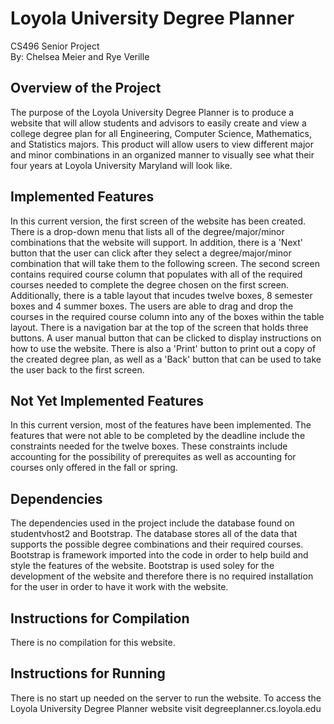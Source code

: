 # Loyola University Degree Planner
CS496 Senior Project <br/>
By: Chelsea Meier and Rye Verille

## Overview of the Project
The purpose of the Loyola University Degree Planner is to produce a website that will allow students and advisors to easily create and view a college degree plan for all Engineering, Computer Science, Mathematics, and Statistics majors. This product will allow users to view different major and minor combinations in an organized manner to visually see what their four years at Loyola University Maryland will look like.

## Implemented Features
In this current version, the first screen of the website has been created. There is a drop-down menu that lists all of the degree/major/minor combinations that the website will support. In addition, there is a 'Next' button that the user can click after they select a degree/major/minor combination that will take them to the following screen. The second screen contains required course column that populates with all of the required courses needed to complete the degree chosen on the first screen. Additionally, there is a table layout that incudes twelve boxes, 8 semester boxes and 4 summer boxes. The users are able to drag and drop the courses in the required course column into any of the boxes within the table layout. There is a navigation bar at the top of the screen that holds three buttons. A user manual button that can be clicked to display instructions on how to use the website. There is also a 'Print' button to print out a copy of the created degree plan, as well as a 'Back' button that can be used to take the user back to the first screen.

## Not Yet Implemented Features
In this current version, most of the features have been implemented. The features that were not able to be completed by the deadline include the constraints needed for the twelve boxes. These constraints include accounting for the possibility of prerequites as well as accounting for courses only offered in the fall or spring.

## Dependencies
The dependencies used in the project include the database found on studentvhost2 and Bootstrap. The database stores all of the data that supports the possible degree combinations and their required courses. Bootstrap is framework imported into the code in order to help build and style the features of the website. Bootstrap is used soley for the development of the website and therefore there is no required installation for the user in order to have it work with the website.

## Instructions for Compilation
There is no compilation for this website.

## Instructions for Running
There is no start up needed on the server to run the website. To access the Loyola University Degree Planner website visit degreeplanner.cs.loyola.edu
